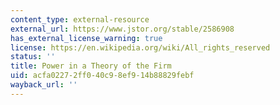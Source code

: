 ```yaml
---
content_type: external-resource
external_url: https://www.jstor.org/stable/2586908
has_external_license_warning: true
license: https://en.wikipedia.org/wiki/All_rights_reserved
status: ''
title: Power in a Theory of the Firm
uid: acfa0227-2ff0-40c9-8ef9-14b88829febf
wayback_url: ''
---
```


